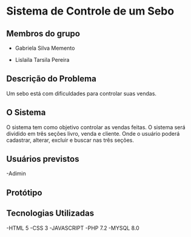# Sistema de Controle de um Sebo

## Membros do grupo

- Gabriela Silva Memento

- Lislaila Tarsila Pereira

## Descrição do Problema

Um sebo está com dificuldades para controlar suas vendas.

## O Sistema
O sistema tem como objetivo controlar as vendas feitas. O sistema será dividido em três seções livro, venda e cliente. Onde o usuário poderá  cadastrar, alterar, excluir e buscar nas três seções.

## Usuários previstos

-Adimin

## Protótipo

## Tecnologias Utilizadas
  -HTML 5
  -CSS 3
  -JAVASCRIPT
  -PHP 7.2
  -MYSQL 8.0
  
